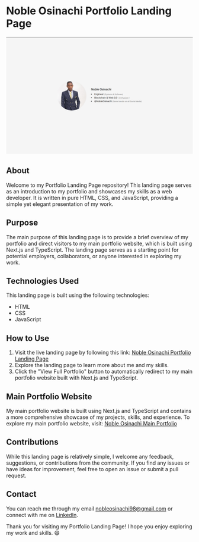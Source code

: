 # Noble Osinachi Portfolio Landing Page

![Portfolio Landing Page](/images/nobleosinachi.github.io.png)

## About

Welcome to my Portfolio Landing Page repository! This landing page serves as an introduction to my portfolio and showcases my skills as a web developer. It is written in pure HTML, CSS, and JavaScript, providing a simple yet elegant presentation of my work.

## Purpose

The main purpose of this landing page is to provide a brief overview of my portfolio and direct visitors to my main portfolio website, which is built using Next.js and TypeScript. The landing page serves as a starting point for potential employers, collaborators, or anyone interested in exploring my work.

## Technologies Used

This landing page is built using the following technologies:

- HTML
- CSS
- JavaScript

## How to Use

1. Visit the live landing page by following this link: [Noble Osinachi Portfolio Landing Page](https://link-to-landing-page)
2. Explore the landing page to learn more about me and my skills.
3. Click the "View Full Portfolio" button to automatically redirect to my main portfolio website built with Next.js and TypeScript.

## Main Portfolio Website

My main portfolio website is built using Next.js and TypeScript and contains a more comprehensive showcase of my projects, skills, and experience. To explore my main portfolio website, visit: [Noble Osinachi Main Portfolio](https://nobleosinachi-portfolio.vercel.app/)


## Contributions

While this landing page is relatively simple, I welcome any feedback, suggestions, or contributions from the community. If you find any issues or have ideas for improvement, feel free to open an issue or submit a pull request.

## Contact

You can reach me through my email nobleosinachi98@gmail.com or connect with me on [LinkedIn](https://www.linkedin.com/in/nobleosinachi).

Thank you for visiting my Portfolio Landing Page! I hope you enjoy exploring my work and skills. 😄
